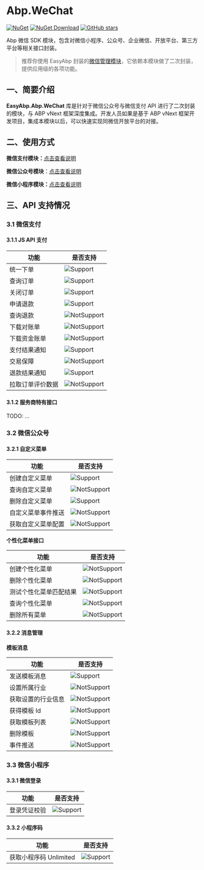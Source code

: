 # Abp.WeChat

[![NuGet](https://img.shields.io/nuget/v/EasyAbp.Abp.WeChat.Common.svg?style=flat-square)](https://www.nuget.org/packages/EasyAbp.Abp.WeChat.Common)
[![NuGet Download](https://img.shields.io/nuget/dt/EasyAbp.Abp.WeChat.Common.svg?style=flat-square)](https://www.nuget.org/packages/EasyAbp.Abp.WeChat.Common)
[![GitHub stars](https://img.shields.io/github/stars/EasyAbp/Abp.WeChat?style=social)](https://www.github.com/EasyAbp/Abp.WeChat)

Abp 微信 SDK 模块，包含对微信小程序、公众号、企业微信、开放平台、第三方平台等相关接口封装。

> 推荐你使用 EasyAbp 封装的[微信管理模块](https://github.com/EasyAbp/WeChatManagement)，它依赖本模块做了二次封装，提供应用级的各项功能。

## 一、简要介绍

**EasyAbp.Abp.WeChat** 库是针对于微信公众号与微信支付 API 进行了二次封装的模块，与 ABP vNext 框架深度集成。开发人员如果是基于 ABP vNext  框架开发项目，集成本模块以后，可以快速实现同微信开放平台的对接。

## 二、使用方式

**微信支付模块：**[点击查看说明](/docs/WeChatPay.md)

**微信公众号模块**：[点击查看说明](/docs/WeChatOfficial.md)

**微信小程序模块：**[点击查看说明](/docs/WeChatMiniProgram.md)

## 三、API 支持情况

### 3.1 微信支付

#### 3.1.1 JS API 支付

| 功能             | 是否支持                                                     |
| ---------------- | ------------------------------------------------------------ |
| 统一下单         | ![Support](https://img.shields.io/badge/-支持-brightgreen.svg) |
| 查询订单         | ![Support](https://img.shields.io/badge/-支持-brightgreen.svg) |
| 关闭订单         | ![Support](https://img.shields.io/badge/-支持-brightgreen.svg) |
| 申请退款         | ![Support](https://img.shields.io/badge/-支持-brightgreen.svg) |
| 查询退款         | ![NotSupport](https://img.shields.io/badge/-%E4%B8%8D%E6%94%AF%E6%8C%81-red.svg) |
| 下载对账单       | ![NotSupport](https://img.shields.io/badge/-%E4%B8%8D%E6%94%AF%E6%8C%81-red.svg) |
| 下载资金账单     | ![NotSupport](https://img.shields.io/badge/-%E4%B8%8D%E6%94%AF%E6%8C%81-red.svg) |
| 支付结果通知     | ![Support](https://img.shields.io/badge/-支持-brightgreen.svg) |
| 交易保障         | ![NotSupport](https://img.shields.io/badge/-%E4%B8%8D%E6%94%AF%E6%8C%81-red.svg) |
| 退款结果通知     | ![Support](https://img.shields.io/badge/-支持-brightgreen.svg) |
| 拉取订单评价数据 | ![NotSupport](https://img.shields.io/badge/-%E4%B8%8D%E6%94%AF%E6%8C%81-red.svg) |

#### 3.1.2 服务商特有接口
TODO: ...

### 3.2 微信公众号

#### 3.2.1 自定义菜单

| 功能               | 是否支持                                                     |
| ------------------ | ------------------------------------------------------------ |
| 创建自定义菜单     | ![Support](https://img.shields.io/badge/-支持-brightgreen.svg) |
| 查询自定义菜单     | ![NotSupport](https://img.shields.io/badge/-%E4%B8%8D%E6%94%AF%E6%8C%81-red.svg) |
| 删除自定义菜单     | ![Support](https://img.shields.io/badge/-支持-brightgreen.svg) |
| 自定义菜单事件推送 | ![NotSupport](https://img.shields.io/badge/-%E4%B8%8D%E6%94%AF%E6%8C%81-red.svg) |
| 获取自定义菜单配置 | ![NotSupport](https://img.shields.io/badge/-%E4%B8%8D%E6%94%AF%E6%8C%81-red.svg) |

**个性化菜单接口**

| 功能                   | 是否支持                                                     |
| ---------------------- | ------------------------------------------------------------ |
| 创建个性化菜单         | ![NotSupport](https://img.shields.io/badge/-%E4%B8%8D%E6%94%AF%E6%8C%81-red.svg) |
| 删除个性化菜单         | ![NotSupport](https://img.shields.io/badge/-%E4%B8%8D%E6%94%AF%E6%8C%81-red.svg) |
| 测试个性化菜单匹配结果 | ![NotSupport](https://img.shields.io/badge/-%E4%B8%8D%E6%94%AF%E6%8C%81-red.svg) |
| 查询个性化菜单         | ![NotSupport](https://img.shields.io/badge/-%E4%B8%8D%E6%94%AF%E6%8C%81-red.svg) |
| 删除所有菜单           | ![NotSupport](https://img.shields.io/badge/-%E4%B8%8D%E6%94%AF%E6%8C%81-red.svg) |

#### 3.2.2 消息管理

**模板消息**

| 功能               | 是否支持                                                     |
| ------------------ | ------------------------------------------------------------ |
| 发送模板消息       | ![Support](https://img.shields.io/badge/-支持-brightgreen.svg) |
| 设置所属行业       | ![NotSupport](https://img.shields.io/badge/-%E4%B8%8D%E6%94%AF%E6%8C%81-red.svg) |
| 获取设置的行业信息 | ![NotSupport](https://img.shields.io/badge/-%E4%B8%8D%E6%94%AF%E6%8C%81-red.svg) |
| 获得模板 Id        | ![NotSupport](https://img.shields.io/badge/-%E4%B8%8D%E6%94%AF%E6%8C%81-red.svg) |
| 获取模板列表       | ![NotSupport](https://img.shields.io/badge/-%E4%B8%8D%E6%94%AF%E6%8C%81-red.svg) |
| 删除模板           | ![NotSupport](https://img.shields.io/badge/-%E4%B8%8D%E6%94%AF%E6%8C%81-red.svg) |
| 事件推送           | ![NotSupport](https://img.shields.io/badge/-%E4%B8%8D%E6%94%AF%E6%8C%81-red.svg) |

### 3.3 微信小程序

#### 3.3.1 微信登录

| 功能             | 是否支持                                                     |
| ---------------- | ------------------------------------------------------------ |
| 登录凭证校验      | ![Support](https://img.shields.io/badge/-支持-brightgreen.svg) |

#### 3.3.2 小程序码

| 功能             | 是否支持                                                     |
| ---------------- | ------------------------------------------------------------ |
|  获取小程序码 Unlimited  | ![Support](https://img.shields.io/badge/-支持-brightgreen.svg) |
